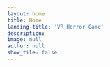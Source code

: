 ```yaml
---
layout: home
title: Home
landing-title: 'VR Horror Game'
description: 
image: null
author: null
show_tile: false
---
```


